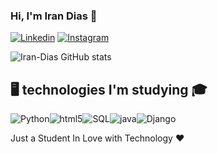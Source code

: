 ### Hi, I'm Iran Dias 👋

[![Linkedin](https://img.shields.io/badge/LinkedIn-0077B5?style=for-the-badge&logo=linkedin&logoColor=white)](https://www.linkedin.com/in/iran-dias-27aa3221a/)
[![Instagram](https://img.shields.io/badge/Instagram-E4405F?style=for-the-badge&logo=instagram&logoColor=white)](https://instagram.com/i.daysl?igshid=MzNlNGNkZWQ4Mg==)

![Iran-Dias GitHub stats](https://github-readme-stats.vercel.app/api?username=Iran-Days&show_icons=true&theme=merko)

## 🖥️ technologies I'm studying 🎓

![Python](https://img.shields.io/badge/Python-14354C?style=for-the-badge&logo=python&logoColor=white)![html5](https://img.shields.io/badge/HTML5-E34F26?style=for-the-badge&logo=html5&logoColor=white)![SQL](https://img.shields.io/badge/SQLite-07405E?style=for-the-badge&logo=sqlite&logoColor=white)![java](https://img.shields.io/badge/JavaScript-323330?style=for-the-badge&logo=javascript&logoColor=F7DF1E)![Django](https://img.shields.io/badge/Django-092E20?style=for-the-badge&logo=django&logoColor=white)

Just a Student In Love with Technology ❤️


 

